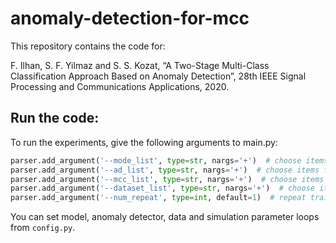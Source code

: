 # anomaly-detection-for-mcc
This repository contains the code for:

F. Ilhan, S. F. Yilmaz and S. S. Kozat, “A Two-Stage Multi-Class Classification Approach Based on Anomaly Detection”, 28th IEEE Signal Processing and Communications Applications, 2020.

## Run the code:
To run the experiments, give the following arguments to main.py:

```python
parser.add_argument('--mode_list', type=str, nargs='+')  # choose items from "normal", "adcwf", "adc
parser.add_argument('--ad_list', type=str, nargs='+')  # choose items from "ocsvm", "lof", "isolation"
parser.add_argument('--mcc_list', type=str, nargs='+')  # choose items from "mlp", "random_forest", "lsvc"
parser.add_argument('--dataset_list', type=str, nargs='+')  # choose items from "smartphone", "breast_cancer", "digits", "iris", "wine"
parser.add_argument('--num_repeat', type=int, default=1)  # repeat train + test
```
You can set model, anomaly detector, data and simulation parameter loops from `config.py`.
